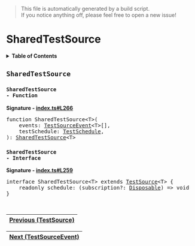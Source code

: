 > This file is automatically generated by a build script.<br>If you notice anything off, please feel free to open a new issue!

# SharedTestSource

<details><summary><b>Table of Contents</b></summary>

1. [<code>SharedTestSource</code>](#SharedTestSource) - [<code>Function</code>](#SharedTestSource-Function), [<code>Interface</code>](#SharedTestSource-Interface)</details>

## <a name="SharedTestSource"></a><code>SharedTestSource</code>

### <a name="SharedTestSource-Function"></a><code>SharedTestSource - Function</code>

<b>Signature - [index.ts#L266](..\/..\/packages\/testing\/src\/index.ts#L266)</b>

<pre>function SharedTestSource&lt;T&gt;(<br>    events: <a href="02-TestSourceEvent.md#TestSourceEvent">TestSourceEvent</a>&lt;T&gt;[],<br>    testSchedule: <a href="05-TestSchedule.md#TestSchedule-Interface">TestSchedule</a>,<br>): <a href="#SharedTestSource-Interface">SharedTestSource</a>&lt;T&gt;</pre>

### <a name="SharedTestSource-Interface"></a><code>SharedTestSource - Interface</code>

<b>Signature - [index.ts#L259](..\/..\/packages\/testing\/src\/index.ts#L259)</b>

<pre>interface SharedTestSource&lt;T&gt; extends <a href="00-TestSource.md#TestSource-Interface">TestSource</a>&lt;T&gt; {<br>    readonly schedule: (subscription?: <a href="../01-api-disposable/00-Disposable.md#Disposable-Interface">Disposable</a>) =&gt; void<br>}</pre><br>

| [Previous \(TestSource\)](00-TestSource.md#readme) |
| --- |

<div align="right">

| [Next \(TestSourceEvent\)](02-TestSourceEvent.md#readme) |
| --- |
</div>
